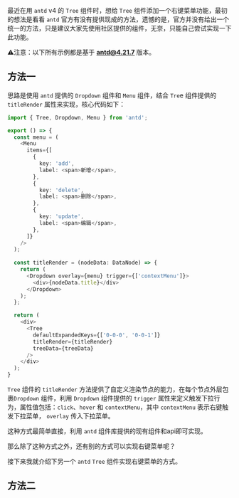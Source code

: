 最近在用 `antd` v4 的 `Tree` 组件时，想给 `Tree` 组件添加一个右键菜单功能，最初的想法是看看 `antd` 官方有没有提供现成的方法，遗憾的是，官方并没有给出一个统一的方法，只是建议大家先使用社区提供的组件，无奈，只能自己尝试实现一下此功能。

⚠️注意：以下所有示例都是基于 **antd@4.21.7** 版本。

## 方法一

思路是使用 `antd` 提供的 `Dropdown` 组件和 `Menu` 组件，结合 `Tre`e 组件提供的 `titleRender` 属性来实现，核心代码如下：

```ts
import { Tree, Dropdown, Menu } from 'antd';

export () => {
  const menu = (
    <Menu
      items={[
        {
          key: 'add',
          label: <span>新增</span>,
        },
        {
          key: 'delete',
          label: <span>删除</span>,
        },
        {
          key: 'update',
          label: <span>编辑</span>,
        },
      ]}
    />
  );
  
  const titleRender = (nodeData: DataNode) => {
    return (
      <Dropdown overlay={menu} trigger={['contextMenu']}>
        <div>{nodeData.title}</div>
      </Dropdown>
    );
  };

  return (
    <div>
      <Tree
        defaultExpandedKeys={['0-0-0', '0-0-1']}
        titleRender={titleRender}
        treeData={treeData}
      />
    </div>
  );
}
```

`Tree` 组件的 `titleRender` 方法提供了自定义渲染节点的能力，在每个节点外层包裹`Dropdown` 组件，利用 `Dropdown` 组件提供的 `trigger` 属性来定义触发下拉行为，属性值包括：`click`、`hover` 和 `contextMenu`，其中 `contextMenu` 表示右键触发下拉菜单， `overlay` 传入下拉菜单。

这种方式最简单直接，利用 `antd` 组件库提供的现有组件和api即可实现。

那么除了这种方式之外，还有别的方式可以实现右键菜单呢？

接下来我就介绍下另一个 `antd` `Tree` 组件实现右键菜单的方式。

## 方法二

